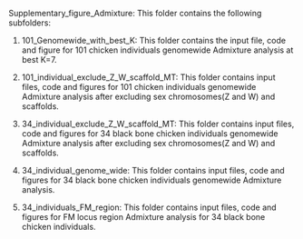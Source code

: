 Supplementary_figure_Admixture: This folder contains the following subfolders:

1. 101_Genomewide_with_best_K: This folder contains the input file, code and figure for 101 chicken individuals genomewide Admixture analysis at best K=7.

2. 101_individual_exclude_Z_W_scaffold_MT: This folder contains input files, code and figures for 101 chicken individuals genomewide Admixture analysis after excluding sex chromosomes(Z and W) and scaffolds.

3. 34_individual_exclude_Z_W_scaffold_MT: This folder contains input files, code and figures for 34 black bone chicken individuals genomewide Admixture analysis after excluding sex chromosomes(Z and W) and scaffolds.

4. 34_individual_genome_wide: This folder contains input files, code and figures for 34 black bone chicken individuals genomewide Admixture analysis.

5. 34_individuals_FM_region: This folder contains input files, code and figures for FM locus region Admixture analysis for 34 black bone chicken individuals.

